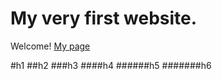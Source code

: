 # My very first website.

Welcome! [My page](https://github.com/LucasP1vko/P1-Alpha)

#h1
##h2
###h3
####h4
######h5
#######h6